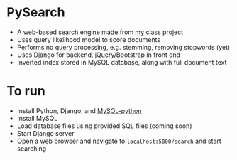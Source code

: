 PySearch
========

- A web-based search engine made from my class project
- Uses query likelihood model to score documents
- Performs no query processing, e.g. stemming, removing stopwords (yet)
- Uses Django for backend, jQuery/Bootstrap in front end
- Inverted index stored in MySQL database, along with full document text

To run
======

- Install Python, Django, and [MySQL-python](https://pypi.python.org/pypi/MySQL-python/)
- Install MySQL
- Load database files using provided SQL files (coming soon)
- Start Django server
- Open a web browser and navigate to `localhost:5000/search` and start searching
